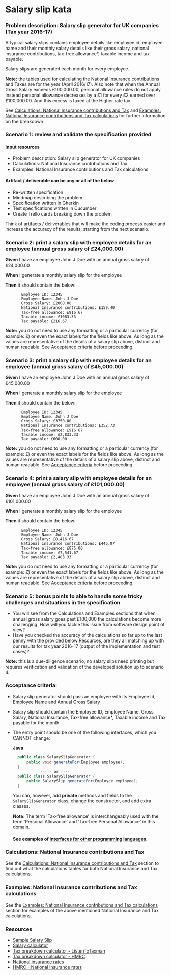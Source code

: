 Salary slip kata
================

### Problem description: Salary slip generator for UK companies (Tax year 2016-17)
 
  A typical salary slips contains employee details like employee id, employee name and their monthly salary details like their gross salary, national insurance contributions, tax-free allowance*, taxable income and tax payable.
  
  Salary slips are generated each month for every employee.
   
  **Note:** the tables used for calculating the National Insurance contributions and Taxes are for the year (April 2016/17).
  Also note that when the Annual Gross Salary exceeds £100,000.00, personal allowance rules do not apply. Instead personal allowance decreases by a £1 for every £2 earned over £100,000.00. And this excess is taxed at the Higher rate tax.
  
  See [Calculations: National Insurance contributions and Tax](#calculations-national-insurance-contributions-and-tax) and [Examples: National Insurance contributions and Tax calculations](#examples-national-insurance-contributions-and-tax-calculations) for further information on the breakdown.

### Scenario 1: review and validate the specification provided
   
#### Input resources
  
  - Problem description: Salary slip generator for UK companies
  - Calculations: National Insurance contributions and Tax
  - Examples: National Insurance contributions and Tax calculations
 
#### Artifact / deliverable can be any or all of the below
  
  - Re-written specification 
  - Mindmap describing the problem
  - Specification written in Gherkin
  - Test specifications written in Cucumber
  - Create Trello cards breaking down the problem 
  
Think of artifacts / deliverables that will make the coding process easier and increase the accuracy of the results, starting from the next scenario.
  
### Scenario 2: print a salary slip with employee details for an employee (annual gross salary of £24,000.00)
    
  <p><b>Given</b> I have an employee John J Doe with an annual gross salary of £24,000.00</p>
  <p><b>When</b> I generate a monthly salary slip for the employee</p>
  <p><b>Then</b> it should contain the below:</p>
  
           Employee ID: 12345
           Employee Name: John J Doe
           Gross Salary: £2000.00
           National Insurance contributions: £159.40
           Tax-free allowance: £916.67
           Taxable income: £1083.33
           Tax payable: £216.67 
         
   **Note:** you do not need to use any formatting or a particular currency (for example: £) or even the exact labels for the fields like above. As long as the values are representative of the details of a salary slip above, distinct and human readable.
   See [Acceptance criteria](#acceptance-criteria) before proceeding. 

### Scenario 3: print a salary slip with employee details for an employee (annual gross salary of £45,000.00)
    
  <p><b>Given</b> I have an employee John J Doe with an annual gross salary of £45,000.00</p>
  <p><b>When</b> I generate a monthly salary slip for the employee</p>
  <p><b>Then</b> it should contain the below:</p>
  
           Employee ID: 12345
           Employee Name: John J Doe
           Gross Salary: £3750.00
           National Insurance contributions: £352.73
           Tax-free allowance: £916.67
           Taxable income: £2,833.33
           Tax payable: £600.00 
         
   **Note:** you do not need to use any formatting or a particular currency (for example: £) or even the exact labels for the fields like above. As long as the values are representative of the details of a salary slip above, distinct and human readable.
   See [Acceptance criteria](#acceptance-criteria) before proceeding. 

### Scenario 4: print a salary slip with employee details for an employee (annual gross salary of £101,000.00)
    
  <p><b>Given</b> I have an employee John J Doe with an annual gross salary of £101,000.00</p>
  <p><b>When</b> I generate a monthly salary slip for the employee</p>
  <p><b>Then</b> it should contain the below:</p>
  
           Employee ID: 12345
           Employee Name: John J Doe
           Gross Salary: £8,416.67
           National Insurance contributions: £446.07
           Tax-free allowance: £875.00
           Taxable income: £7,541.67
           Tax payable: £2,483.33 
         
   **Note:** you do not need to use any formatting or a particular currency (for example: £) or even the exact labels for the fields like above. As long as the values are representative of the details of a salary slip above, distinct and human readable.
   See [Acceptance criteria](#acceptance-criteria) before proceeding.

### Scenario 5: bonus points to able to handle some tricky challenges and situations in the specification
   
   - You will see from the Calculations and Examples sections that when annual gross salary goes past £100,000 the calculations become more challenging. How will you tackle this issue from software design point of view?
   - Have you checked the accuracy of the calculations so far up to the last penny with the provided below [Resources](#resources), are they all matching up with our results for tax year 2016-17 (output of the implementation and test cases)?
   
   **Note:** this is a due-diligence scenario, no salary slips need printing but requires verification and validation of the developed solution up to scenario 4. 
   
### Acceptance criteria:
- Salary slip generator should pass an employee with its Employee Id, Employee Name and Annual Gross Salary
- Salary slip should contain the Employee ID, Employee Name, Gross Salary, National Insurance, Tax-free allowance*, Taxable income and Tax payable for the month
- The entry point should be one of the following interfaces, which you CANNOT change:
  
  **Java** 
  ```java  
    public class SalarySlipGenerator {
        public void generateFor(Employee employee);
    }
              ----- or ----
    public class SalarySlipGenerator {
        public SalarySlip generateFor(Employee employee);
    }
  ```
  
  You can, however, add **private** methods and fields to the `SalarySlipGenerator` class, change the constructor, and add extra classes.
      
  **Note:** The term 'Tax-free allowance' is interchangeably used with the term 'Personal Allowance' and 'Tax-free Personal Allowance' in this domain.
  
  #### See examples of [interfaces for other programming languages](other-language-interfaces.md).  
  
### Calculations: National Insurance contributions and Tax

  See the [Calculations: National Insurance contributions and Tax](CALCULATIONS.md) section to find out what the calculations tables for both National Insurance and Tax calculations. 

### Examples: National Insurance contributions and Tax calculations

  See the [Examples: National Insurance contributions and Tax calculations](EXAMPLES.md) section for examples of the above mentioned National Insurance and Tax calculations.   
 
### Resources
- [Sample Salary Slip](http://1.bp.blogspot.com/-lJXMuMQCGtE/Udm8dlTIeSI/AAAAAAAAA1Q/jLxBZndJTAA/s1600/Pay+Slip+Format.JPG)
- [Salary calculator](http://www.thesalarycalculator.co.uk/)
- [Tax breakdown calculator - ListenToTaxman](https://listentotaxman.com/122000?)
- [Tax breakdown calculator - HMRC](http://tools.hmrc.gov.uk/hmrctaxcalculator/screen/Personal+Tax+Calculator/en-GB/summary?user=guest)
- [National insurance rates](http://www.which.co.uk/money/tax/guides/national-insurance-explained/national-insurance-rates/)
- [HMRC - National insurance rates](https://www.gov.uk/guidance/rates-and-thresholds-for-employers-2016-to-2017)
